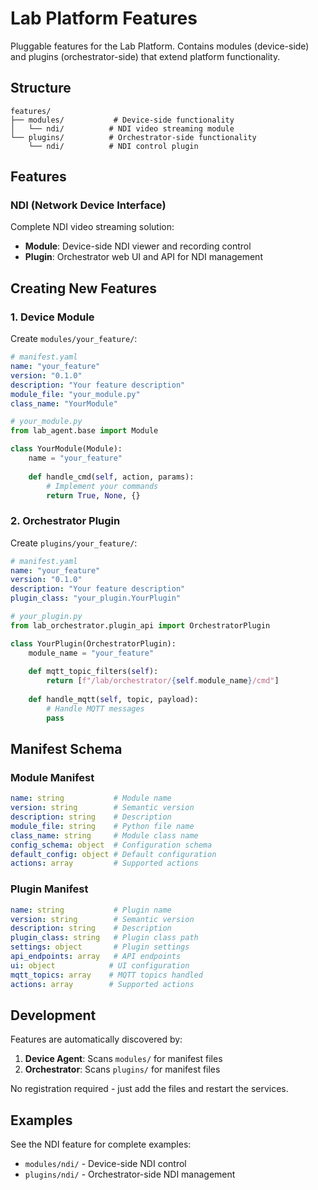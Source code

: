 # Lab Platform Features

Pluggable features for the Lab Platform. Contains modules (device-side) and plugins (orchestrator-side) that extend platform functionality.

## Structure

```
features/
├── modules/           # Device-side functionality
│   └── ndi/          # NDI video streaming module
└── plugins/          # Orchestrator-side functionality
    └── ndi/          # NDI control plugin
```

## Features

### NDI (Network Device Interface)
Complete NDI video streaming solution:
- **Module**: Device-side NDI viewer and recording control
- **Plugin**: Orchestrator web UI and API for NDI management

## Creating New Features

### 1. Device Module

Create `modules/your_feature/`:

```yaml
# manifest.yaml
name: "your_feature"
version: "0.1.0"
description: "Your feature description"
module_file: "your_module.py"
class_name: "YourModule"
```

```python
# your_module.py
from lab_agent.base import Module

class YourModule(Module):
    name = "your_feature"
    
    def handle_cmd(self, action, params):
        # Implement your commands
        return True, None, {}
```

### 2. Orchestrator Plugin

Create `plugins/your_feature/`:

```yaml
# manifest.yaml
name: "your_feature"
version: "0.1.0"
description: "Your feature description"
plugin_class: "your_plugin.YourPlugin"
```

```python
# your_plugin.py
from lab_orchestrator.plugin_api import OrchestratorPlugin

class YourPlugin(OrchestratorPlugin):
    module_name = "your_feature"
    
    def mqtt_topic_filters(self):
        return [f"/lab/orchestrator/{self.module_name}/cmd"]
    
    def handle_mqtt(self, topic, payload):
        # Handle MQTT messages
        pass
```

## Manifest Schema

### Module Manifest
```yaml
name: string           # Module name
version: string        # Semantic version
description: string    # Description
module_file: string    # Python file name
class_name: string     # Module class name
config_schema: object  # Configuration schema
default_config: object # Default configuration
actions: array         # Supported actions
```

### Plugin Manifest
```yaml
name: string           # Plugin name
version: string        # Semantic version
description: string    # Description
plugin_class: string   # Plugin class path
settings: object       # Plugin settings
api_endpoints: array   # API endpoints
ui: object            # UI configuration
mqtt_topics: array    # MQTT topics handled
actions: array        # Supported actions
```

## Development

Features are automatically discovered by:
1. **Device Agent**: Scans `modules/` for manifest files
2. **Orchestrator**: Scans `plugins/` for manifest files

No registration required - just add the files and restart the services.

## Examples

See the NDI feature for complete examples:
- `modules/ndi/` - Device-side NDI control
- `plugins/ndi/` - Orchestrator-side NDI management
